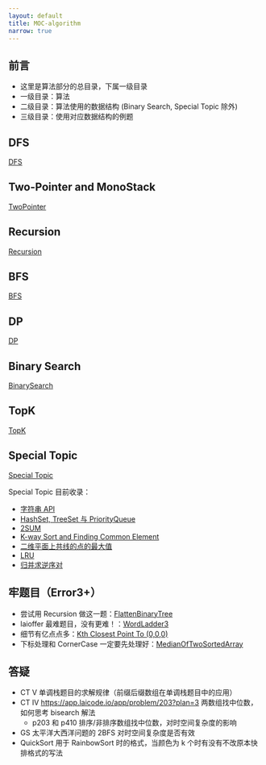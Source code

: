 ```yaml
---
layout: default
title: MOC-algorithm
narrow: true
---
```


## 前言

- 这里是算法部分的总目录，下属一级目录
- 一级目录：算法
- 二级目录：算法使用的数据结构 (Binary Search, Special Topic 除外)
- 三级目录：使用对应数据结构的例题

## DFS

[DFS](/algorithmn-notes/DFS.html)

## Two-Pointer and MonoStack

[TwoPointer](/algorithmn-notes/TwoPointer.html)

## Recursion

[Recursion](/algorithmn-notes/Recursion.html)

## BFS

[BFS](/algorithmn-notes/BFS.html)

## DP

[DP](/algorithmn-notes/DP.html)

## Binary Search

[BinarySearch](/algorithmn-notes/BinarySearch.html)

## TopK

[TopK](/algorithmn-notes/TopK.html)

## Special Topic

[Special Topic](/algorithmn-notes/Special-Topic.html)

Special Topic 目前收录：

- [字符串 API](app://obsidian.md/index.html#%E5%AD%97%E7%AC%A6%E4%B8%B2API)
- [HashSet, TreeSet 与 PriorityQueue](app://obsidian.md/index.html#HashSet,%20TreeSet%20%E4%B8%8E%20PriorityQueue)
- [2SUM](app://obsidian.md/index.html#2SUM)
- [K-way Sort and Finding Common Element](app://obsidian.md/index.html#K-way%20Sort%20and%20Finding%20Common%20Element)
- [二维平面上共线的点的最大值](app://obsidian.md/index.html#%E4%BA%8C%E7%BB%B4%E5%B9%B3%E9%9D%A2%E4%B8%8A%E5%85%B1%E7%BA%BF%E7%9A%84%E7%82%B9%E7%9A%84%E6%9C%80%E5%A4%A7%E5%80%BC)
- [LRU](app://obsidian.md/index.html#LRU)
- [归并求逆序对](app://obsidian.md/index.html#%E5%BD%92%E5%B9%B6%E6%B1%82%E9%80%86%E5%BA%8F%E5%AF%B9)

## 牢题目（Error3+）

- 尝试用 Recursion 做这一题：[FlattenBinaryTree](/algorithmn-notes/FlattenBinaryTree.html)
- laioffer 最难题目，没有更难！：[WordLadder3](/algorithmn-notes/WordLadder3.html)
- 细节有亿点点多：[Kth Closest Point To (0,0,0)](</algorithmn-notes/Kth-Closest-Point-To-(0,0,0).html>)
- 下标处理和 CornerCase 一定要先处理好：[MedianOfTwoSortedArray](/algorithmn-notes/MedianOfTwoSortedArray.html)

## 答疑

- CT V 单调栈题目的求解规律（前缀后缀数组在单调栈题目中的应用）
- CT IV https://app.laicode.io/app/problem/203?plan=3 两数组找中位数，如何思考 bisearch 解法
  - p203 和 p410 排序/非排序数组找中位数，对时空间复杂度的影响
- GS 太平洋大西洋问题的 2BFS 对时空间复杂度是否有效
- QuickSort 用于 RainbowSort 时的格式，当颜色为 k 个时有没有不改原本快排格式的写法
